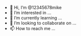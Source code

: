 - 👋 Hi, I’m @12345678mike
- 👀 I’m interested in ...
- 🌱 I’m currently learning ...
- 💞️ I’m looking to collaborate on ...
- 📫 How to reach me ...

<!---
12345678mike/12345678mike is a ✨ special ✨ repository because its `README.md` (this file) appears on your GitHub profile.
You can click the Preview link to take a look at your changes.
--->
